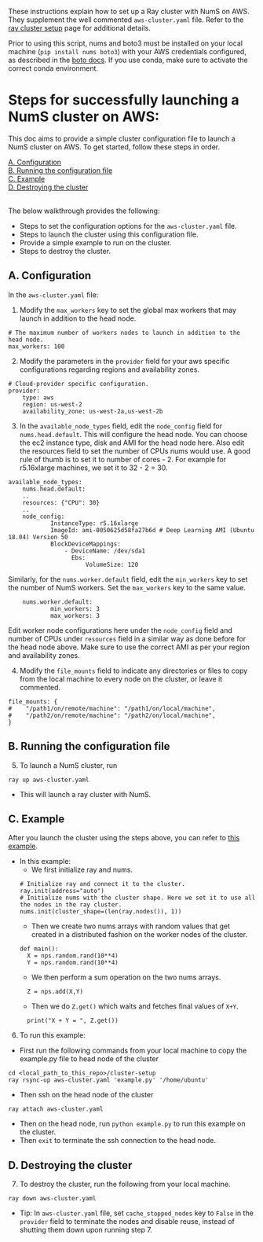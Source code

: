These instructions explain how to set up a Ray cluster with NumS on AWS. 
They supplement the well commented ```aws-cluster.yaml``` file.
Refer to the [ray cluster setup](https://docs.ray.io/en/master/cluster/cloud.html) page for additional details. 

Prior to using this script, nums and boto3 must be installed on your local machine (```pip install nums boto3```) with your AWS credentials configured, as described in the [boto docs](https://boto3.amazonaws.com/v1/documentation/api/latest/guide/configuration.html). If you use conda, make sure to activate the correct conda environment.

# Steps for successfully launching a NumS cluster on AWS:
This doc aims to provide a simple cluster configuration file to launch a NumS cluster on AWS.
To get started, follow these steps in order.

[A. Configuration](#a-configuration) \
[B. Running the configuration file](#b-running-the-configuration-file) \
[C. Example](#c-example) \
[D. Destroying the cluster](#d-destroying-the-cluster)

 \
The below walkthrough provides the following:
  * Steps to set the configuration options for the ```aws-cluster.yaml``` file.
  * Steps to launch the cluster using this configuration file.
  * Provide a simple example to run on the cluster.
  * Steps to destroy the cluster.

## A. Configuration
In the ```aws-cluster.yaml``` file: 
1. Modify the ```max_workers``` key to set the global max workers that may launch in addition to the head node.
```
# The maximum number of workers nodes to launch in addition to the head node.
max_workers: 100
```
2. Modify the parameters in the ```provider``` field for your aws specific configurations regarding regions and availability zones.
```
# Cloud-provider specific configuration.
provider:
    type: aws
    region: us-west-2
    availability_zone: us-west-2a,us-west-2b
```
3. In the ```available_node_types``` field, edit the ```node_config``` field for ```nums.head.default```. 
This will configure the head node. You can choose the ec2 instance type, disk and AMI for the head node here. 
Also edit the resources field to set the number of CPUs nums would use. A good rule of thumb is to set it to number of cores - 2. 
For example for r5.16xlarge machines, we set it to 32 - 2 = 30. 
```
available_node_types:
    nums.head.default:
    ..
    resources: {"CPU": 30}
    ..
    node_config:
            InstanceType: r5.16xlarge
            ImageId: ami-0050625d58fa27b6d # Deep Learning AMI (Ubuntu 18.04) Version 50
            BlockDeviceMappings:
                - DeviceName: /dev/sda1
                  Ebs:
                      VolumeSize: 120
```
Similarly, for the ```nums.worker.default``` field, edit the ```min_workers``` key 
to set the number of NumS workers.
Set the ```max_workers``` key to the same value.
```
	nums.worker.default:
        	min_workers: 3
        	max_workers: 3
```
Edit worker node configurations here under the ```node_config``` field and number of CPUs under `resources` field in a similar way as done before for the head node above.
Make sure to use the correct AMI as per your region and availability zones.

4. Modify the ```file_mounts``` field to indicate any directories or files to copy from the local machine to every node on the cluster, or leave it commented.
```
file_mounts: {
#    "/path1/on/remote/machine": "/path1/on/local/machine",
#    "/path2/on/remote/machine": "/path2/on/local/machine",
}
```

## B. Running the configuration file

5. To launch a NumS cluster, run 
```
ray up aws-cluster.yaml
```
* This will launch a ray cluster with NumS. 

## C. Example
After you launch the cluster using the steps above, you can refer to [this example](https://github.com/nums-project/nums/blob/master/cluster-setup/example.py).
* In this example:
  * We first initialize ray and nums.
  ```
  # Initialize ray and connect it to the cluster.
  ray.init(address="auto")
  # Initialize nums with the cluster shape. Here we set it to use all the nodes in the ray cluster.
  nums.init(cluster_shape=(len(ray.nodes()), 1))
  ```
  * Then we create two nums arrays with random values that get created in a distributed fashion on the worker nodes of the cluster. 
  ```
  def main():
    X = nps.random.rand(10**4)
    Y = nps.random.rand(10**4)
  ```
  * We then perform a sum operation on the two nums arrays.
  ```
    Z = nps.add(X,Y)
  ```
  * Then we do ```Z.get()``` which waits and fetches final values of ```X+Y```.
  ```
    print("X + Y = ", Z.get())
  ```

6. To run this example:
  * First run the following commands from your local machine to copy the example.py file to head node of the cluster
  ```
  cd <local_path_to_this_repo>/cluster-setup
  ray rsync-up aws-cluster.yaml 'example.py' '/home/ubuntu'
  ```
  * Then ssh on the head node of the cluster 
  ```
  ray attach aws-cluster.yaml
  ```
  * Then on the head node, run ```python example.py``` to run this example on the cluster.
  * Then ```exit``` to terminate the ssh connection to the head node. 


## D. Destroying the cluster
7. To destroy the cluster, run the following from your local machine.
```
ray down aws-cluster.yaml
```
* Tip: In ```aws-cluster.yaml``` file, set ```cache_stopped_nodes``` key  to ```False``` in the ```provider``` field to terminate the nodes and disable reuse, instead of shutting them down upon running step 7.
